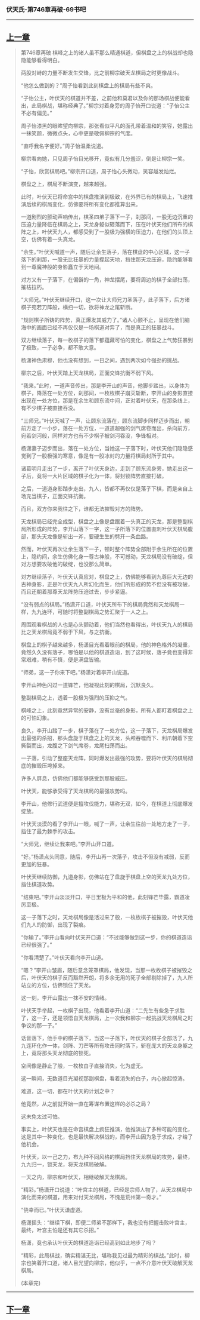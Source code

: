 ### 伏天氏-第746章再破-69书吧

--------
[上一章](./68bee7b9a49aba3dedd144a67286c312.md)
--------


>
>
>
>第746章再破
>棋峰之上的诸人虽不那么精通棋道，但棋盘之上的棋战却也隐隐能够看得明白。
>
>两股对峙的力量不断发生交锋，比之前柳宗破天龙棋局之时更像战斗。
>
>“他怎么做到的？”周子怡看到此刻棋盘上的棋局有些不爽。
>
>“子怡公主，叶伏天的棋道并不差，之前他和莫君以及你的那场棋战便能看出，此局棋战，堪称经典了。”柳宗对着身旁的周子怡开口说道：“子怡公主不必有偏见。”
>
>周子怡漆黑的眼眸望向柳宗，那张看似平凡的面孔带着温和的笑容，她露出一抹笑颜，微微点头，心中更是敬佩柳宗的气度。
>
>“直呼我名字便好。”周子怡温柔说道。
>
>柳宗看向她，只见周子怡目光移开，竟似有几分羞涩，倒是让柳宗一笑。
>
>“子怡，欣赏棋局吧。”柳宗开口道，周子怡心头微动，笑容越发灿烂。
>
>棋盘之上，棋局不断演变，越来越强。
>
>此时，叶伏天已将命宫中的棋盘推演到极致，在外界已有的棋局上，飞速推演后续的棋局变化，仿佛要将所有变化都推算出来。
>
>一道剧烈的颤动声响传出，棋圣四弟子落下一子，刹那间，一股无边沉重的压迫力量降临在棋局之上，天龙身躯似砸落而下，压在叶伏天他们所布的棋阵之上，叶伏天九人，都感受到了一股极为强横的压迫力，在他们的头顶上空，仿佛有着一头真龙。
>
>“余生。”叶伏天喊道一声，随后让余生落子，落在棋盘的中心区域，这一子落下的刹那，一股无比狂暴的力量撑起天地，挡住那天龙压迫，隐约能够看到一尊魔神般的身影矗立于天地间。
>
>对方又有一子落下，在偏僻的一角，神龙摆尾，要将周边的棋子全部扫荡，摧枯拉朽。
>
>“大师兄。”叶伏天继续开口，这一次让大师兄刀圣落子，此子落下，后方诸棋子宛若刀阵般，横扫一切，欲将神龙之尾斩断。
>
>“规则棋子所铸的阵势，真正爆发其威力了。”诸人心颤不止，呈现在他们脑海中的画面已经不再仅仅是一场棋道对弈了，而是真正的狂暴战斗。
>
>双方继续落子，每一枚棋子的落下都蕴藏可怕的变化，棋盘之上气势狂暴到了极致，一子必争，都不敢大意。
>
>杨潇神色肃穆，他也没有想到，一日之间，遇到两次如今强劲的挑战。
>
>柳宗之后，叶伏天踏上天龙棋局，正面交锋抗衡不弱下风。
>
>“我来。”此时，一道声音传出，那是李开山的声音，他脚步踏出，以身体为棋子，降落在一处方位，刹那间，一枚枚棋子崩灭斩断，李开山的身影直接出现在一处方位，那是在余生和顾东流中间，正对着叶伏天，在那条线上，有不少棋子被直接吞没。
>
>“三师兄。”叶伏天喊了一声，让顾东流落在，顾东流脚步同样迈步而出，朝前方走了一小步，落在一处方位，一道道超强的剑气席卷而出，杀向前方，宛若剑河般，同样对方也有不少棋子被剑河吞没，争锋相对。
>
>杨潇妻子迈步而出，落在一处方位，当她这一子落下时，叶伏天他们隐隐感觉到了一股极强的寒意，像是有一股冰封的力量将棋局封所于其中。
>
>诸葛明月走出了一步，离开了叶伏天身边，走到了顾东流身旁，她走出这一子后，竟将一大片区域的棋子化为一体，将封锁阵势直接打破。
>
>之后，一道道身影踏步走出，九人，皆都不再仅仅是落子下棋，而是亲自上场充当棋子，正面交锋抗衡。
>
>而且，双方你来我往之下，谁都无法摧毁对方的阵势。
>
>天龙棋局已经完全成型，棋盘之上像是盘踞着一头真正的天龙，那是整副棋局所形成的阵势，李开山落下一字，这一子所落下的位置直刺叶伏天棋局腹部，那头天龙像是斩出一斧，要硬生生的劈开一条血路。
>
>然而，叶伏天再次让余生落下一子，顿时整个阵势全部附于余生所在的位置上，隐约间，余生仿佛化身一尊古神般，不可撼动，天龙棋局没有破绽，但对方想要攻破他的破绽，也没那么简单。
>
>对方继续落子，叶伏天认真应对，棋盘之上，仿佛能够看到九尊巨大无边的古神身影，正是叶伏天九人所幻化而生，他们所形成的势不但没有被攻破，而且还朝着那尊天龙阵势压迫过去，步步紧逼。
>
>“没有弱点的棋局。”杨潇开口道，叶伏天所布下的棋局竟然和天龙棋局一样，九九连环，可随时将整副棋局之势汇聚于一人之上。
>
>周围观看棋战的人也是心头颤动着，他们当然也看得出，叶伏天九人的棋局比之天龙棋局竟不弱于下风，与之抗衡。
>
>棋盘上的棋子越来越多，杨潇目光看着眼前的棋局，他的神色格外的凝重，竟然久久没有落子，哪怕是以他的棋道造诣，到了这时候，落子竟也变得非常艰难，稍有不慎，便是满盘皆输。
>
>“师弟，这一子你来下吧。”杨潇对着李开山说道。
>
>李开山神色闪过一道锋芒，他凝视此刻的棋局，沉默良久。
>
>整副棋局之上，透着一股极为强烈的压抑之气。
>
>棋峰之上，此刻竟然异常的安静，没有丝毫的身影，所有人都盯着棋盘之上的可怕幻象。
>
>良久，李开山踏了一步，棋子落在了一处方位，这一子落下，天龙棋局爆发出最强的杀招，那头盘旋于棋盘之上的天龙，头颅吞噬而下、利爪朝着下空撕裂而出，龙腹之下剑气席卷，龙尾扫荡而出。
>
>一子落，引动了整座天龙阵，同时爆发出最强的攻势，要将叶伏天的棋局彻底的摧毁压垮掉来。
>
>许多人屏息，仿佛他们都能够感受到那股威压。
>
>叶伏天，能够承受得了天龙棋局的最强攻势吗。
>
>李开山，他修行武道便是擅攻伐能力，堪称无双，如今，在棋道上彻底爆发绽放。
>
>叶伏天淡漠的看了李开山一眼，喊了一声，让余生往前一处地方走了一子，挡住了最为棘手的攻击。
>
>“大师兄，继续让我来吧。”李开山开口道。
>
>“好。”杨潇点头同意，随后，李开山再一次落子，攻击不但没有减弱，反而更加的狂暴。
>
>叶伏天继续防御，九道身影，仿佛站在了盘旋于棋盘上空的天龙九处方位，挡住棋道攻势。
>
>“结束吧。”李开山淡淡开口，平日里极为平和的他，此刻锋芒毕露，霸道凌厉至极。
>
>这一子落下之时，天龙棋局像是活过来了般，一枚枚棋子被摧毁，叶伏天他们九人的防御，出现了裂痕。
>
>“你输了。”李开山看向叶伏天开口道：“不过能够做到这一步，你的棋道造诣已经很强了。”
>
>“你看清楚了。”叶伏天看向李开山道。
>
>“嗯？”李开山皱眉，随后意念笼罩棋局，他发现，当那一枚枚棋子被摧毁之后，叶伏天的棋子反而豁然开朗，将多余无用的死子全部剔除掉了，九人所站立的方位，仿佛锁住了天龙。
>
>这一刻，李开山露出一抹不安的情绪。
>
>叶伏天手举起，一枚棋子出现，他看着李开山道：“二先生有些急于求胜了，这一子，还是领悟自天龙棋局，上一次我和柳宗一起挑战天龙棋局之时争议的那一子。”
>
>话音落下，他手中的棋子落下，当这一子落下，叶伏天的棋子全部活了，九九连环化作一体，剑阵、刀芒等所有攻击同时落下，斩在庞大的天龙身躯之上，竟将那头天龙彻底的锁死。
>
>空间像是静止了般，一枚枚白子直接消失，化为虚无。
>
>这一瞬间，无数道目光凝视那副棋盘，看着消失的白子，内心掀起惊涛。
>
>难道，这一切，都在叶伏天的计划之中？
>
>他竟然，从之前就开始一直在筹谋布置这样的必杀之局？
>
>这未免太过可怕。
>
>事实上，叶伏天也是在命宫棋盘上疯狂推演，他推演出了多种可能的变化，这是其中一种变化，也是最快解决棋战的，而李开山因为急于求成，才给了他机会。
>
>叶伏天，以一己之力，布九种不同风格的棋局挡住天龙棋局的攻势，最终，九九归一，锁天龙，将天龙棋局破解。
>
>一天之内，柳宗和叶伏天，相继破解天龙棋局。
>
>“精彩。”杨潇开口说道：“叶宫主的棋道，已经是宗师人物了，从天龙棋局中演化而来的棋道，用来对付天龙棋局，不愧是荒州第一奇才。”
>
>“侥幸而已。”叶伏天谦虚道。
>
>杨潇摇头：“继续下棋，即便二师弟不那样下，我也没有把握击败叶宫主，最终，叶宫主怕是还有其它杀招。”
>
>杨潇，竟也承认叶伏天的棋道造诣已经高到如此地步了吗？
>
>“精彩，此局棋战，确实精湛无比，堪称我见过最为精彩的棋战。”此时，柳宗也笑着开口道，诸人目光望向柳宗，他似乎，一点不介意叶伏天破解天龙棋局。
>
>(本章完)
>
>

--------
[下一章](./ae96e9b0f840fc4686a7a6d9d48f7827.md)
--------
